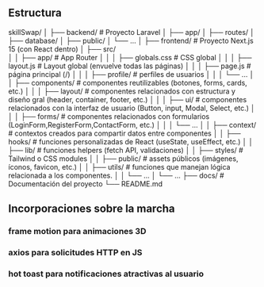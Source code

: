 ## Estructura 
skillSwap/
│
├── backend/                # Proyecto Laravel
│   ├── app/
│   ├── routes/
│   ├── database/
│   ├── public/
│   └── ...
│
├── frontend/               # Proyecto Next.js 15 (con React dentro)
│   ├── src/                
│   │   ├── app/                # App Router
│   │   │   ├── globals.css     # CSS global
│   │   │   ├── layout.js       # Layout global (envuelve todas las páginas)
│   │   │   ├── page.js         # página principal (/)
│   │   │   ├── profile/        # perfiles de usuarios
│   │   │   └── ...
│   │   ├── components/         # componentes reutilizables (botones, forms, cards, etc.)
│   │   │       ├── layout/     # componentes relacionados con estructura y diseño gral (header, container, footer, etc.)
│   │   │       ├── ui/         # componentes relacionados con la interfaz de usuario (Button, input, Modal, Select, etc.)
│   │   │       ├── forms/      # componentes relacionados con formularios (LoginForm,RegisterForm,ContactForm, etc.)
│   │   │       └── ...
│   │   ├── context/            # contextos creados para compartir datos entre componentes 
│   │   ├── hooks/              # funciones personalizadas de React (useState, useEffect, etc.)
│   │   ├── lib/                # funciones helpers (fetch API, validaciones)
│   │   ├── styles/             # Tailwind o CSS modules
│   │   ├── public/             # assets públicos (imágenes, íconos, favicon, etc.)
│   │   ├── utils/             # funciones que manejan lógica relacionada a los componentes.
│   │   └── ...
│   └── ...
├── docs/                   # Documentación del proyecto
└── README.md

## Incorporaciones sobre la marcha

### frame motion para animaciones 3D

### axios para solicitudes HTTP en JS

### hot toast para notificaciones atractivas al usuario